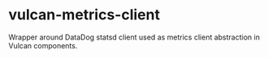 # vulcan-metrics-client
Wrapper around DataDog statsd client used as metrics client abstraction in Vulcan components.
